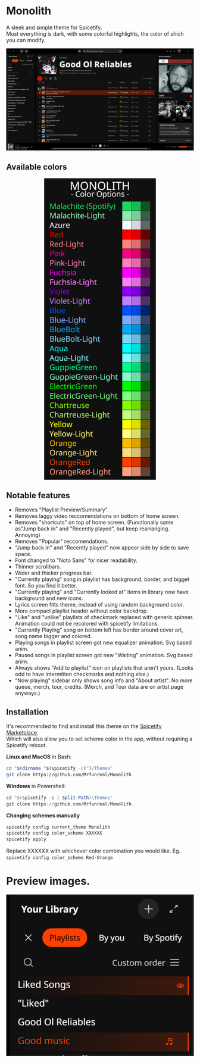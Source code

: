 # Monolith

A sleek and simple theme for Spicetify.<br> 
Most everything is dark, with some colorful highlights, the color of shich you can modify.

![preview](./img/prev_Playlist.png)

## Available colors
<p align="center">
<img src="./img/Colors.png" width="300" height="auto" align="center">
</p>

## Notable features
- Removes "Playlist Preview/Summary".
- Removes laggy video reccomendations on bottom of home screen.
- Removes "shortcuts" on top of home screen. (Functionally same as"Jump back in" and "Recently played", but keep rearranging. Annoying)
- Removes "Popular" reccomendations.
- "Jump back in" and "Recently played" now appear side by side to save space.
- Font changed to "Noto Sans" for nicer readability.
- Thinner scrollbars.
- Wider and thicker progress bar.
- "Currently playing" song in playlist has background, border, and bigget font. So you find it better.
- "Currently playing" and "Currently looked at" items in library now have background and new icons.
- Lyrics screen fitts theme, instead of using random background color.
- More compact playlist header without color backdrop.
- "Like" and "unlike" playlists of checkmark replaced with generic spinner. Animation could not be recolored with spicetify limitations.
- "Currently Playing" song on bottom left has border around cover art, song name bigger and colored.
- Playing songs in playlist screen got new equalizer animation. Svg based anim.
- Paused songs in playlist screen got new "Waiting" animation. Svg based anim.
- Always shows "Add to playlist" icon on playlists that aren't yours. (Looks odd to have intermitten checkmarks and nothing else.)
- "Now playing" sidebar only shows song info and "About artist". No more queue, merch, tour, credits. (Merch, and Tour data are on artist page anyways.)




## Installation
It's recommended to find and install this theme on the [Spicetify Marketplace](https://github.com/CharlieS1103/spicetify-marketplace).<br> 
Which will also allow you to set scheme color in the app, without requiring a Spicetify reboot.


**Linux and MacOS** in Bash:
```bash
cd "$(dirname "$(spicetify -c)")/Themes"
git clone https://github.com/Mrfunreal/Monolith
```

**Windows** in Powershell:
```powershell
cd "$(spicetify -c | Split-Path)\Themes"
git clone https://github.com/Mrfunreal/Monolith
```

**Changing schemes manually**
```Powershell
spicetify config current_theme Monolith
spicetify config color_scheme XXXXXX
spicetify apply
```
Replace XXXXXX with whichever color combination you would like. Eg. `spicetify config color_scheme Red-Orange`

# Preview images.
![preview](./img/Library.png)
